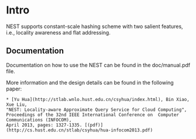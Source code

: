 Intro
=====

NEST supports constant-scale hashing scheme with two salient features, i.e., 
locality awareness and flat addressing.


Documentation
-------------

Documentation on how to use the NEST can be found in the doc/manual.pdf file.

More information and the design details can be found in the following paper:

	* [Yu Hua](http://stlab.wnlo.hust.edu.cn/csyhua/index.html), Bin Xiao, Xue Liu, 
	"NEST: Locality-aware Approximate Query Service for Cloud Computing", 
	Proceedings of the 32nd IEEE International Conference on  Computer Communications (INFOCOM), 
	April 2013, pages: 1327-1335. [(pdf)](http://cs.hust.edu.cn/stlab/csyhua/hua-infocom2013.pdf)


